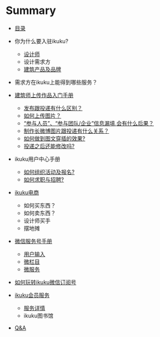 # Summary

* [目录](README.md)  
* 你为什么要入驻ikuku?  
  * [设计师](signup-1.md)
  * 设计需求方  
  * [建筑产品及品牌](signup-3.md)  
  
* 需求方在ikuku上能得到哪些服务？  

* [建筑师上传作品入门手册](101.md)
  * [发布跟投递有什么区别？](101-1.md)
  * [如何上传图片？](101-2.md)
  * [“参与人员”、“参与团队/企业”信息漏填,会有什么后果？](101-3.md)
  * [制作长微博图片跟投递有什么关系？](101-4.md) 
  * [如何做到图文穿插的效果?](101-5.md)
  * [投递之后还能修改吗?](101-6.md)
 
* ikuku用户中心手册   
  * [如何组织活动及报名?](ucenter-1.md)
  * [如何求职与招聘?](ucenter-2.md)
  
* [ikuku电商](shop.md)  
  * 如何买东西？
  * 如何卖东西？  
  * 设计师买手 
  * 摆地摊  
   
   
* [微信服务号手册](weixin.md)
  * [用户输入](weixin-1.md)
  * [微栏目](weixin-2.md)
  * [微服务](weixin-3.md)
  
  
* [如何玩转ikuku微信订阅号](weixinsubscribe.md)  


* [ikuku会员服务](member.md)  
  * [服务详情](member-1.md) 
  * ikuku图书馆   

* [Q&A](qa.md)

